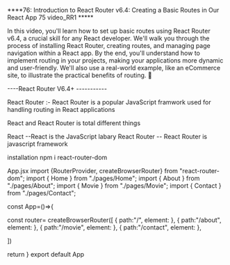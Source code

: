 ****76: Introduction to React Router v6.4: Creating a Basic Routes in Our React App  75 video_RR1 *****

In this video, you'll learn how to set up basic routes using React Router v6.4, a crucial skill for any React developer. We'll walk you through the process of installing React Router, creating routes, and managing page navigation within a React app. By the end, you'll understand how to implement routing in your projects, making your applications more dynamic and user-friendly. We'll also use a real-world example, like an eCommerce site, to illustrate the practical benefits of routing. 💸


----React Router V6.4+  -----------

React Router :-
React Router is a popular JavaScript framwork used
for handling routing in React applications

React and React Router is total different things 

React --React is the JavaScript labary
React Router -- React Router is javascript framework



installation
npm i react-router-dom


App.jsx
import {RouterProvider, createBrowserRouter} from "react-router-dom";
import { Home } from "./pages/Home";
import { About } from "./pages/About";
import { Movie } from "./pages/Movie";
import { Contact } from "./pages/Contact";

const App=()=>{


const router= createBrowserRouter([
{
 path:"/",
 element:<Home />
},
{
  path:"/about",
  element:<About />
 },
 {
  path:"/movie",
  element:<Movie />
 },
 {
  path:"/contact",
  element:<Contact />
 },



])




  return <RouterProvider router={router} />
}
export default App
